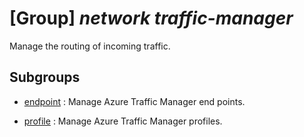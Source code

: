 # [Group] _network traffic-manager_

Manage the routing of incoming traffic.

## Subgroups

- [endpoint](/Commands/network/traffic-manager/endpoint/readme.md)
: Manage Azure Traffic Manager end points.

- [profile](/Commands/network/traffic-manager/profile/readme.md)
: Manage Azure Traffic Manager profiles.
